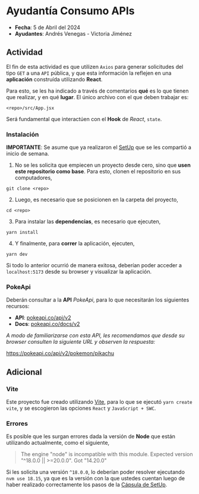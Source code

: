
# Ayudantía Consumo APIs

* **Fecha**: 5 de Abril del 2024
* **Ayudantes**: Andrés Venegas - Victoria Jiménez

## Actividad

El fin de esta actividad es que utilizen `Axios` para generar solicitudes del tipo `GET` a una `API` pública, y que esta información la reflejen en una **aplicación** construída utilizando **React**.

Para esto, se les ha indicado a través de comentarios **qué** es lo que tienen que realizar, y en qué **lugar**. El único archivo con el que deben trabajar es:

```
<repo>/src/App.jsx
```

Será fundamental que interactúen con el **Hook** de *React*, `state`.

### Instalación

**IMPORTANTE**: Se asume que ya realizaron el [SetUp](https://www.youtube.com/watch?v=KtH8qZt9aUg) que se les compartió a inicio de semana.

1. No se les solicita que empiecen un proyecto desde cero, sino que **usen este repositorio como base**. Para esto, clonen el repositorio en sus computadores,

```
git clone <repo>
```

2. Luego, es necesario que se posicionen en la carpeta del proyecto,

```
cd <repo>
```

3. Para instalar las **dependencias**, es necesario que ejecuten,

```
yarn install
```

4. Y finalmente, para **correr** la aplicación, ejecuten,

```
yarn dev
```

Si todo lo anterior ocurrió de manera exitosa, deberían poder acceder a `localhost:5173` desde su browser y visualizar la aplicación.

### PokeApi

Deberán consultar a la **API** *PokeApi*, para lo que necesitarán los siguientes recursos:

* **API**: [pokeapi.co/api/v2](https://pokeapi.co/api/v2)
* **Docs**: [pokeapi.co/docs/v2](https://pokeapi.co/docs/v2)

*A modo de familiarizarse con esta API, les recomendamos que desde su browser consulten la siguiente URL y observen la respuesta:*

https://pokeapi.co/api/v2/pokemon/pikachu

## Adicional

### Vite

Este proyecto fue creado utilizando [Vite](https://vitejs.dev/), para lo que se ejecutó `yarn create vite`, y se escogieron las opciones `React` y `JavaScript + SWC`.

### Errores

Es posible que les surgan errores dada la versión de **Node** que están utilizando actualmente, como el siguiente,

> The engine "node" is incompatible with this module. Expected version "^18.0.0 || >=20.0.0". Got "14.20.0"

Si les solicita una versión `^18.0.0`, lo deberían poder resolver ejecutando `nvm use 18.15`, ya que es la versión con la que ustedes cuentan luego de haber realizado correctamente los pasos de la [Cápsula de SetUp](https://www.youtube.com/watch?v=KtH8qZt9aUg).
